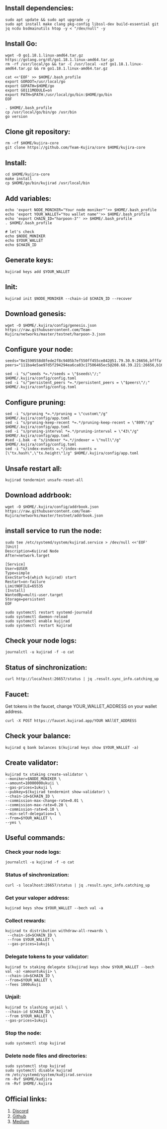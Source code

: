 ## Install dependencies:
```cd $HOME
sudo apt update && sudo apt upgrade -y
sudo apt install make clang pkg-config libssl-dev build-essential git jq ncdu bsdmainutils htop -y < "/dev/null" -y
```
## Install Go:
```
wget -O go1.18.1.linux-amd64.tar.gz https://golang.org/dl/go1.18.1.linux-amd64.tar.gz
rm -rf /usr/local/go && tar -C /usr/local -xzf go1.18.1.linux-amd64.tar.gz && rm go1.18.1.linux-amd64.tar.gz

cat <<'EOF' >> $HOME/.bash_profile
export GOROOT=/usr/local/go
export GOPATH=$HOME/go
export GO111MODULE=on
export PATH=$PATH:/usr/local/go/bin:$HOME/go/bin
EOF

. $HOME/.bash_profile
cp /usr/local/go/bin/go /usr/bin
go version
```
## Clone git repository:
```
rm -rf $HOME/kujira-core
git clone https://github.com/Team-Kujira/core $HOME/kujira-core
```
## Install:
```
cd $HOME/kujira-core
make install
cp $HOME/go/bin/kujirad /usr/local/bin
```

## Add variables:
```
echo 'export NODE_MONIKER="Your node moniker"'>> $HOME/.bash_profile
echo 'export YOUR_WALLET="You wallet name"'>> $HOME/.bash_profile
echo 'export CHAIN_ID="harpoon-3"' >> $HOME/.bash_profile
. $HOME/.bash_profile

# let's check
echo $NODE_MONIKER
echo $YOUR_WALLET
echo $CHAIN_ID
```
## Generate keys:
```
kujirad keys add $YOUR_WALLET
```

## Init:
```
kujirad init $NODE_MONIKER --chain-id $CHAIN_ID --recover
```
## Download genesis:
```
wget -O $HOME/.kujira/config/genesis.json https://raw.githubusercontent.com/Team-Kujira/networks/master/testnet/harpoon-3.json
```

## Configure your node:
```
seeds="8e1590558d8fede2f8c9405b7ef550ff455ce842@51.79.30.9:26656,bfffaf3b2c38292bd0aa2a3efe59f210f49b5793@51.91.208.71:26656,106c6974096ca8224f20a85396155979dbd2fb09@198.244.141.176:26656"
peers="111ba4e5ae97d5f294294ea6ca03c17506465ec5@208.68.39.221:26656,b16142de5e7d89ee87f36d3bbdd2c2356ca2509a@75.119.155.248:26656,ad7b2ecb931a926d60d1e034d0e37a83d0e265f1@109.107.181.127:26656,1b827c298f013900476c2eab25ce5ff75a6f8700@178.63.62.212:26656,111ba4e5ae97d5f294294ea6ca03c17506465ec5@208.68.39.221:26656,f114c02efc5aa7ee3ee6733d806a1fae2fbfb66b@5.189.178.222:46656,8980faac5295875a5ecd987a99392b9da56c9848@85.10.216.151:26656,3c3170f0bcbdcc1bef12ed7b92e8e03d634adf4e@65.108.103.236:27656"

sed -i "s/^seeds *=.*/seeds = \"$seeds\"/;" $HOME/.kujira/config/config.toml
sed -i "s/^persistent_peers *=.*/persistent_peers = \"$peers\"/;" $HOME/.kujira/config/config.toml
```
## Configure pruning:
```
sed -i "s/pruning *=.*/pruning = \"custom\"/g" $HOME/.kujira/config/app.toml
sed -i "s/pruning-keep-recent *=.*/pruning-keep-recent = \"809\"/g" $HOME/.kujira/config/app.toml
sed -i "s/pruning-interval *=.*/pruning-interval = \"43\"/g" $HOME/.kujira/config/app.toml
#sed -i.bak -e "s/indexer *=.*/indexer = \"null\"/g" $HOME/.kujira/config/config.toml
sed -i "s/index-events =.*/index-events = [\"tx.hash\",\"tx.height\"]/g" $HOME/.kujira/config/app.toml
```
## Unsafe restart all:
```
kujirad tendermint unsafe-reset-all
```
## Download addrbook:
```
wget -O $HOME/.kujira/config/addrbook.json https://raw.githubusercontent.com/Team-Kujira/networks/master/testnet/addrbook.json
```

## install service to run the node:
```
sudo tee /etc/systemd/system/kujirad.service > /dev/null <<'EOF'
[Unit]
Description=Kujirad Node
After=network.target

[Service]
User=$USER
Type=simple
ExecStart=$(which kujirad) start
Restart=on-failure
LimitNOFILE=65535
[Install]
WantedBy=multi-user.target
Storage=persistent
EOF

sudo systemctl restart systemd-journald
sudo systemctl daemon-reload
sudo systemctl enable kujirad
sudo systemctl restart kujirad
```
## Check your node logs:
```
journalctl -u kujirad -f -o cat
```
## Status of sinchronization:
```
curl http://localhost:26657/status | jq .result.sync_info.catching_up
```
## Faucet:
Get tokens in the faucet, change YOUR_WALLET_ADDRESS on your wallet address.
```
curl -X POST https://faucet.kujirad.app/YOUR WAllET_ADDRESS
```
## Сheck your balance:
```
kujirad q bank balances $(kujirad keys show $YOUR_WALLET -a)
```
## Create validator:
```
kujirad tx staking create-validator \
--moniker=$NODE_MONIKER \
--amount=10000000ukuji \
--gas-prices=1ukuji \
--pubkey=$(kujirad tendermint show-validator) \
--chain-id=$CHAIN_ID \
--commission-max-change-rate=0.01 \
--commission-max-rate=0.20 \
--commission-rate=0.10 \
--min-self-delegation=1 \
--from=$YOUR_WALLET \
--yes \
```

## Useful commands:

### Check your node logs:
```
journalctl -u kujirad -f -o cat
```
### Status of sinchronization:
```
curl -s localhost:26657/status | jq .result.sync_info.catching_up
```
### Get your valoper address:
```
kujirad keys show $YOUR_WALLET --bech val -a
```
### Collect rewards:
```
kujirad tx distribution withdraw-all-rewards \
 --chain-id=$CHAIN_ID \
 --from $YOUR_WALLET \
 --gas-prices=1ukuji
```
### Delegate tokens to your validator:
```
kujirad tx staking delegate $(kujirad keys show $YOUR_WALLET --bech val -a) <amountukuji> \
--chain-id=$CHAIN_ID \
--from=$YOUR_WALLET \
--fees 1000ukuji
```
### Unjail:
```
kujirad tx slashing unjail \
--chain-id $CHAIN_ID \ 
--from $YOUR_WALLET \  
--gas-prices=1ukuji
```
### Stop the node:
```
sudo systemctl stop kujirad
```
### Delete node files and directories:
```
sudo systemctl stop kujirad
sudo systemctl disable kujirad
rm /etc/systemd/system/kudjirad.service
rm -Rvf $HOME/kudjira
rm -Rvf $HOME/.kujira
```

## Official links:
1. [Discord](https://discord.com/invite/P8ErHe9E2Z)
2. [Github](https://github.com/Team-Kujira)
3. [Medium](https://teamkujira.medium.com)
